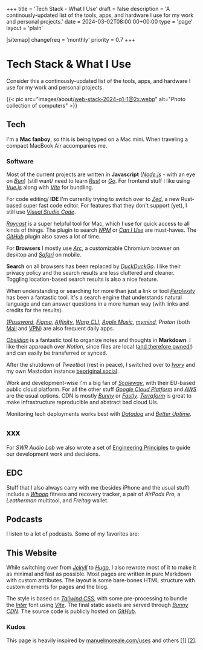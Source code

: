 +++
title = 'Tech Stack - What I Use'
draft = false
description = 'A continously-updated list of the tools, apps, and hardware I use for my work and personal projects.'
date = 2024-03-02T08:00:00+00:00
type = 'page'
layout = 'plain'

[sitemap]
  changefreq = 'monthly'
  priority = 0.7
+++

# Tech Stack & What I Use

Consider this a continously-updated list of the tools, apps, and hardware I use for my work and personal projects.

{{< pic src="images/about/web-stack-2024-q1-1@2x.webp" alt="Photo collection of computers" >}}

## Tech

I'm a **Mac fanboy**, so this is being typed on a Mac mini. When traveling a compact MacBook Air accompanies me.

### Software

Most of the current projects are written in **Javascript** ([_Node.js_](https://nodejs.org/en) - with an eye on [_Bun_](https://bun.sh/)) (still want/ need to learn [_Rust_](https://www.rust-lang.org/) or [_Go_](https://go.dev/). For frontend stuff I like using [_Vue.js_](https://vuejs.org/) along with [_Vite_](https://vitejs.dev/) for bundling.

For code editing/ **IDE** I'm currently trying to switch over to [_Zed_](https://zed.dev/), a new Rust-based super fast code editor. For features that they don't support (yet), I still use [_Visual Studio Code_](https://code.visualstudio.com/).

[_Raycast_](https://www.raycast.com/) is a super helpful tool for Mac, which I use for quick access to all kinds of things. The plugin to search [_NPM_](https://www.raycast.com/mrmartineau/search-npm) or [_Can I Use_](https://www.raycast.com/thomaslombart/can-i-use) are must-haves. The [_GitHub_](https://www.raycast.com/raycast/github) plugin also saves a lot of time.

For **Browsers** I mostly use [_Arc_](https://arc.net/), a customizable Chromium browser on desktop and [_Safari_](https://www.apple.com/safari/) on mobile.

**Search** on all browsers has been replaced by [_DuckDuckGo_](https://duckduckgo.com/). I like their privacy policy and the search results are less cluttered and cleaner. Toggling location-based search results is also a nice feature.

When understanding or searching for more than just a link or tool [_Perplexity_](https://perplexity.ai/pro?referral_code=EZP8QMA2) has been a fantastic tool. It's a search engine that understands natural language and can answer questions in a more human way (with links and credits for the results).

[_1Password_](https://1password.com/), [_Figma_](https://www.figma.com/), [_Affinity_](https://affinity.serif.com/en-us/), [_Warp CLI_](https://www.warp.dev/), [_Apple Music_](https://music.apple.com/), [_mymind_](https://mymind.com/), _Proton_ (both [Mail](https://proton.me/mail) and [VPN](https://protonvpn.com/)) are also frequent daily apps.

[_Obsidian_](https://obsidian.md/) is a fantastic tool to organize notes and thoughts in **Markdown**. I like their approach over _Notion_, since files are local ([and therefore owned!](https://stephango.com/file-over-app)) and can easily be transferred or synced.

After the shutdown of _Tweetbot_ (rest in peace), I switched over to [_Ivory_](https://tapbots.com/ivory/) and my own Mastodon instance [beoriginal.social](https://beoriginal.social/).

Work and development-wise I'm a big fan of [_Scaleway_](https://www.scaleway.com/), with their EU-based public cloud platform. For all the other stuff [_Google Cloud Platform_](https://cloud.google.com/) and [_AWS_](https://aws.amazon.com/) are the usual options. CDN is mostly [_Bunny_](https://bunnycdn.com/) or [_Fastly_](https://www.fastly.com/). [_Terraform_](https://www.terraform.io/) is great to make infrastructure reproducible and abstract bad cloud UIs.

Monitoring tech deployments works best with [_Datadog_](https://www.datadoghq.com/) and [_Better Uptime_](https://betterstack.com/).

## xxx

For _SWR Audio Lab_ we also wrote a set of [Engineering Principles](https://github.com/swrlab/swrlab/blob/main/PRINCIPLES.md) to guide our development work and decisions.

## EDC

Stuff that I also always carry with me (besides iPhone and the usual stuff) include a [_Whoop_](https://join.whoop.com/3AC604) fitness and recovery tracker, a pair of _AirPods Pro_, a _Leatherman_ multitool, and _Freitag_ wallet.

## Podcasts

I listen to a lot of podcasts. Some of my favorites are:

## This Website

While switching over from [_Jekyll_](https://jekyllrb.com/) to [_Hugo_](https://gohugo.io/), I also rewrote most of it to make it as minimal and fast as possible. Most pages are written in pure Markdown with custom attributes. The layout is some bare-bones HTML structure with custom elements for pages and the blog.

The style is based on [_Tailwind CSS_](https://tailwindcss.com/), with some pre-processing to bundle the [_Inter_](https://rsms.me/inter/) font using [_Vite_](https://vitejs.dev/). The final static assets are served through [_Bunny CDN_](https://bunnycdn.com/). The source code is publicly hosted on [_GitHub_](https://github.com/frytg/frytgdigital).

### Kudos

This page is heavily inspired by [manuelmoreale.com/uses](https://manuelmoreale.com/uses) and others [[1]](https://x.com/rauchg/status/1769114848506581474) [[2]](https://uses.tech/).
